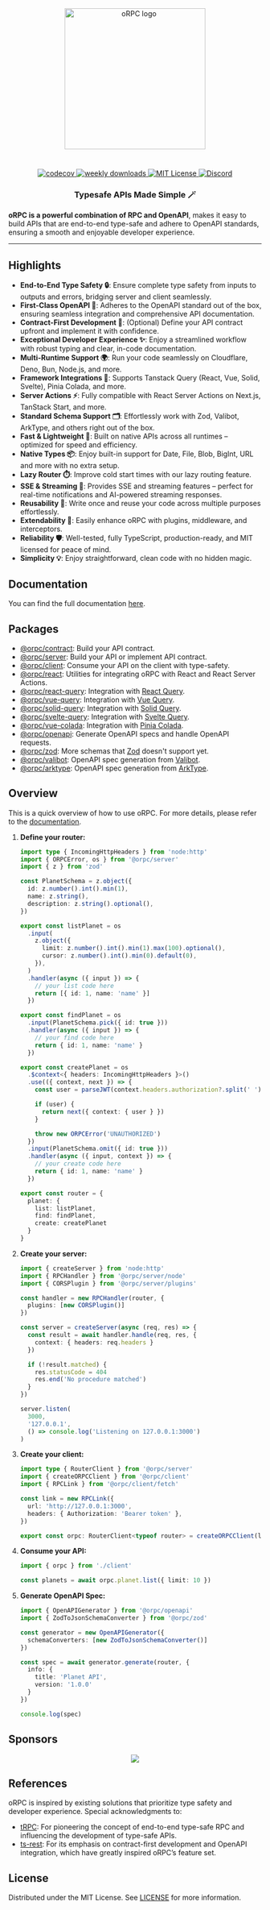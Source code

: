 <div align="center">
  <image align="center" src="https://orpc.unnoq.com/logo.webp" width=280 alt="oRPC logo" />
</div>

<h1></h1>

<div align="center">
  <a href="https://codecov.io/gh/unnoq/orpc">
    <img alt="codecov" src="https://codecov.io/gh/unnoq/orpc/branch/main/graph/badge.svg">
  </a>
  <a href="https://www.npmjs.com/package/@orpc/client">
    <img alt="weekly downloads" src="https://img.shields.io/npm/dw/%40orpc%2Fclient?logo=npm" />
  </a>
  <a href="https://github.com/unnoq/orpc/blob/main/LICENSE">
    <img alt="MIT License" src="https://img.shields.io/github/license/unnoq/orpc?logo=open-source-initiative" />
  </a>
  <a href="https://discord.gg/TXEbwRBvQn">
    <img alt="Discord" src="https://img.shields.io/discord/1308966753044398161?color=7389D8&label&logo=discord&logoColor=ffffff" />
  </a>
</div>

<h3 align="center">Typesafe APIs Made Simple 🪄</h3>

**oRPC is a powerful combination of RPC and OpenAPI**, makes it easy to build APIs that are end-to-end type-safe and adhere to OpenAPI standards, ensuring a smooth and enjoyable developer experience.

---

## Highlights

- **End-to-End Type Safety 🔒**: Ensure complete type safety from inputs to outputs and errors, bridging server and client seamlessly.
- **First-Class OpenAPI 📄**: Adheres to the OpenAPI standard out of the box, ensuring seamless integration and comprehensive API documentation.
- **Contract-First Development 📜**: (Optional) Define your API contract upfront and implement it with confidence.
- **Exceptional Developer Experience ✨**: Enjoy a streamlined workflow with robust typing and clear, in-code documentation.
- **Multi-Runtime Support 🌍**: Run your code seamlessly on Cloudflare, Deno, Bun, Node.js, and more.
- **Framework Integrations 🧩**: Supports Tanstack Query (React, Vue, Solid, Svelte), Pinia Colada, and more.
- **Server Actions ⚡️**: Fully compatible with React Server Actions on Next.js, TanStack Start, and more.
- **Standard Schema Support 🗂️**: Effortlessly work with Zod, Valibot, ArkType, and others right out of the box.
- **Fast & Lightweight 💨**: Built on native APIs across all runtimes – optimized for speed and efficiency.
- **Native Types 📦**: Enjoy built-in support for Date, File, Blob, BigInt, URL and more with no extra setup.
- **Lazy Router ⏱️**: Improve cold start times with our lazy routing feature.
- **SSE & Streaming 📡**: Provides SSE and streaming features – perfect for real-time notifications and AI-powered streaming responses.
- **Reusability 🔄**: Write once and reuse your code across multiple purposes effortlessly.
- **Extendability 🔌**: Easily enhance oRPC with plugins, middleware, and interceptors.
- **Reliability 🛡️**: Well-tested, fully TypeScript, production-ready, and MIT licensed for peace of mind.
- **Simplicity 💡**: Enjoy straightforward, clean code with no hidden magic.

## Documentation

You can find the full documentation [here](https://orpc.unnoq.com).

## Packages

- [@orpc/contract](https://www.npmjs.com/package/@orpc/contract): Build your API contract.
- [@orpc/server](https://www.npmjs.com/package/@orpc/server): Build your API or implement API contract.
- [@orpc/client](https://www.npmjs.com/package/@orpc/client): Consume your API on the client with type-safety.
- [@orpc/react](https://www.npmjs.com/package/@orpc/react): Utilities for integrating oRPC with React and React Server Actions.
- [@orpc/react-query](https://www.npmjs.com/package/@orpc/react-query): Integration with [React Query](https://tanstack.com/query/latest/docs/framework/react/overview).
- [@orpc/vue-query](https://www.npmjs.com/package/@orpc/vue-query): Integration with [Vue Query](https://tanstack.com/query/latest/docs/framework/vue/overview).
- [@orpc/solid-query](https://www.npmjs.com/package/@orpc/solid-query): Integration with [Solid Query](https://tanstack.com/query/latest/docs/framework/solid/overview).
- [@orpc/svelte-query](https://www.npmjs.com/package/@orpc/svelte-query): Integration with [Svelte Query](https://tanstack.com/query/latest/docs/framework/svelte/overview).
- [@orpc/vue-colada](https://www.npmjs.com/package/@orpc/vue-colada): Integration with [Pinia Colada](https://pinia-colada.esm.dev/).
- [@orpc/openapi](https://www.npmjs.com/package/@orpc/openapi): Generate OpenAPI specs and handle OpenAPI requests.
- [@orpc/zod](https://www.npmjs.com/package/@orpc/zod): More schemas that [Zod](https://zod.dev/) doesn't support yet.
- [@orpc/valibot](https://www.npmjs.com/package/@orpc/valibot): OpenAPI spec generation from [Valibot](https://valibot.dev/).
- [@orpc/arktype](https://www.npmjs.com/package/@orpc/arktype): OpenAPI spec generation from [ArkType](https://arktype.io/).

## Overview

This is a quick overview of how to use oRPC. For more details, please refer to the [documentation](https://orpc.unnoq.com).

1. **Define your router:**

   ```ts
   import type { IncomingHttpHeaders } from 'node:http'
   import { ORPCError, os } from '@orpc/server'
   import { z } from 'zod'

   const PlanetSchema = z.object({
     id: z.number().int().min(1),
     name: z.string(),
     description: z.string().optional(),
   })

   export const listPlanet = os
     .input(
       z.object({
         limit: z.number().int().min(1).max(100).optional(),
         cursor: z.number().int().min(0).default(0),
       }),
     )
     .handler(async ({ input }) => {
       // your list code here
       return [{ id: 1, name: 'name' }]
     })

   export const findPlanet = os
     .input(PlanetSchema.pick({ id: true }))
     .handler(async ({ input }) => {
       // your find code here
       return { id: 1, name: 'name' }
     })

   export const createPlanet = os
     .$context<{ headers: IncomingHttpHeaders }>()
     .use(({ context, next }) => {
       const user = parseJWT(context.headers.authorization?.split(' ')[1])

       if (user) {
         return next({ context: { user } })
       }

       throw new ORPCError('UNAUTHORIZED')
     })
     .input(PlanetSchema.omit({ id: true }))
     .handler(async ({ input, context }) => {
       // your create code here
       return { id: 1, name: 'name' }
     })

   export const router = {
     planet: {
       list: listPlanet,
       find: findPlanet,
       create: createPlanet
     }
   }
   ```

2. **Create your server:**

   ```ts
   import { createServer } from 'node:http'
   import { RPCHandler } from '@orpc/server/node'
   import { CORSPlugin } from '@orpc/server/plugins'

   const handler = new RPCHandler(router, {
     plugins: [new CORSPlugin()]
   })

   const server = createServer(async (req, res) => {
     const result = await handler.handle(req, res, {
       context: { headers: req.headers }
     })

     if (!result.matched) {
       res.statusCode = 404
       res.end('No procedure matched')
     }
   })

   server.listen(
     3000,
     '127.0.0.1',
     () => console.log('Listening on 127.0.0.1:3000')
   )
   ```

3. **Create your client:**

   ```ts
   import type { RouterClient } from '@orpc/server'
   import { createORPCClient } from '@orpc/client'
   import { RPCLink } from '@orpc/client/fetch'

   const link = new RPCLink({
     url: 'http://127.0.0.1:3000',
     headers: { Authorization: 'Bearer token' },
   })

   export const orpc: RouterClient<typeof router> = createORPCClient(link)
   ```

4. **Consume your API:**

   ```ts
   import { orpc } from './client'

   const planets = await orpc.planet.list({ limit: 10 })
   ```

5. **Generate OpenAPI Spec:**

   ```ts
   import { OpenAPIGenerator } from '@orpc/openapi'
   import { ZodToJsonSchemaConverter } from '@orpc/zod'

   const generator = new OpenAPIGenerator({
     schemaConverters: [new ZodToJsonSchemaConverter()]
   })

   const spec = await generator.generate(router, {
     info: {
       title: 'Planet API',
       version: '1.0.0'
     }
   })

   console.log(spec)
   ```

## Sponsors

<p align="center">
  <a href="https://cdn.jsdelivr.net/gh/unnoq/unnoq/sponsors.svg">
    <img src='https://cdn.jsdelivr.net/gh/unnoq/unnoq/sponsors.svg'/>
  </a>
</p>

## References

oRPC is inspired by existing solutions that prioritize type safety and developer experience. Special acknowledgments to:

- [tRPC](https://trpc.io): For pioneering the concept of end-to-end type-safe RPC and influencing the development of type-safe APIs.
- [ts-rest](https://ts-rest.com): For its emphasis on contract-first development and OpenAPI integration, which have greatly inspired oRPC’s feature set.

## License

Distributed under the MIT License. See [LICENSE](https://github.com/unnoq/orpc/blob/main/LICENSE) for more information.
